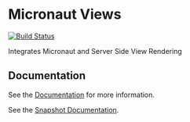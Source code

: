 # Micronaut Views #

[![Build Status](https://travis-ci.org/micronaut-projects/micronaut-views.svg?branch=master)](https://travis-ci.org/micronaut-projects/micronaut-views)

Integrates Micronaut and Server Side View Rendering

## Documentation

See the [Documentation](https://micronaut-projects.github.io/micronaut-views/latest/guide) for more information.

See the [Snapshot Documentation](https://micronaut-projects.github.io/micronaut-views/snapshot/guide).
